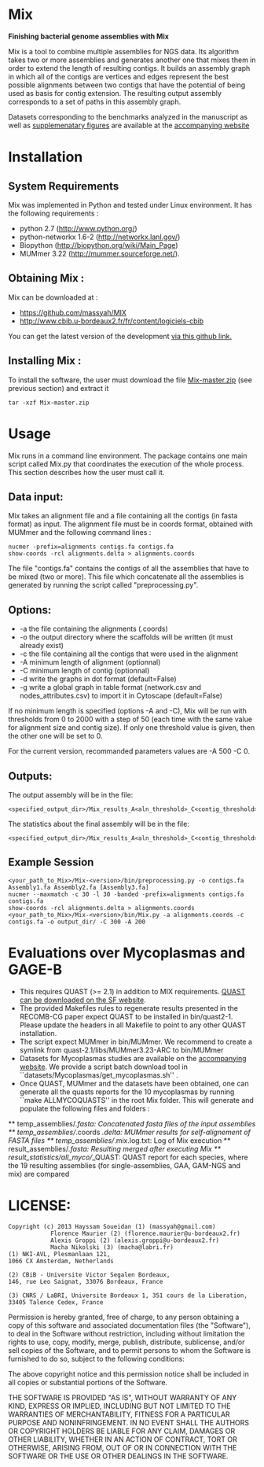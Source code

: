Mix
===

**Finishing bacterial genome assemblies with Mix**



Mix is a tool to combine multiple assemblies for NGS data. Its algorithm takes two or more assemblies and generates another one that mixes them in order to extend the length of resulting contigs. 
It builds an assembly graph in which all of the contigs are vertices and edges represent the best possible alignments between two contigs that have the potential of being used as basis for contig extension.
The resulting output assembly corresponds to a set of paths in this assembly graph.

Datasets corresponding to the benchmarks analyzed in the manuscript as well as [supplemenatary figures](http://services.cbib.u-bordeaux2.fr/mix/RECOMBCG_supp_figures/) are available at the [accompanying website](http://services.cbib.u-bordeaux2.fr/mix/)


# Installation


## System Requirements
Mix was implemented in Python and tested under Linux environment. It has the following requirements :
* python 2.7 (http://www.python.org/)
* python-networkx 1.6-2 (http://networkx.lanl.gov/)
* Biopython (http://biopython.org/wiki/Main_Page)
* MUMmer 3.22 (http://mummer.sourceforge.net/).  
         
## Obtaining Mix :

Mix can be downloaded at :

* https://github.com/massyah/MIX
* http://www.cbib.u-bordeaux2.fr/fr/content/logiciels-cbib

You can get the latest version of the development [via this github link.](https://github.com/massyah/MIX/archive/master.zip)
	
## Installing Mix :
To install the software, the user must download the file [Mix-master.zip](https://github.com/massyah/MIX/archive/master.zip) (see previous section) and extract it

    tar -xzf Mix-master.zip

# Usage


Mix runs in a command line environment.
The package contains one main script called Mix.py that coordinates the execution of the whole process. 
This section describes how the user must call it.

## Data input:
Mix takes an alignment file and a file containing all the contigs (in fasta format) as input. 
The alignment file must be in coords format, obtained with MUMmer and the following command lines :

	nucmer -prefix=alignments contigs.fa contigs.fa
	show-coords -rcl alignments.delta > alignments.coords

The file "contigs.fa" contains the contigs of all the assemblies that have to be mixed (two or more).
This file which concatenate all the assemblies is generated by running the script called "preprocessing.py". 

## Options:
* -a	the file containing the alignments (.coords)
* -o	the output directory where the scaffolds will be written (it must already exist)
* -c	the file containing all the contigs that were used in the alignment
* -A	minimum length of alignment (optionnal)
* -C	minimum length of contig (optionnal)
* -d	write the graphs in dot format (default=False)
* -g	write a global graph in table format (network.csv and nodes_attributes.csv) to import it in Cytoscape (default=False)

If no minimum length is specified (options -A and -C), Mix will be run with thresholds from 0 to 2000 with a step of 50 (each time with the same value for alignment size and contig size). 
If only one threshold value is given, then the other one will be set to 0. 

For the current version, recommanded parameters values are -A 500 -C 0.

## Outputs:
The output assembly will be in the file: 

    <specified_output_dir>/Mix_results_A<aln_threshold>_C<contig_threshold>/scaffolds.fa

The statistics about the final assembly will be in the file:

    <specified_output_dir>/Mix_results_A<aln_threshold>_C<contig_threshold>/stats_mix.txt

## Example Session

    <your_path_to_Mix>/Mix-<version>/bin/preprocessing.py -o contigs.fa Assembly1.fa Assembly2.fa [Assembly3.fa]
    nucmer --maxmatch -c 30 -l 30 -banded -prefix=alignments contigs.fa contigs.fa
    show-coords -rcl alignments.delta > alignments.coords
    <your_path_to_Mix>/Mix-<version>/bin/Mix.py -a alignments.coords -c contigs.fa -o output_dir/ -C 300 -A 200 



# Evaluations over Mycoplasmas and GAGE-B 

* This requires QUAST (>= 2.1) in addition to MIX requirements. [QUAST can be downloaded on the SF website](http://sourceforge.net/projects/quast/files/). 
* The provided Makefiles rules to regenerate results presented in the RECOMB-CG paper expect QUAST to be installed in bin/quast2-1. Please update the headers in all Makefile to point to any other QUAST installation.
* The script expect MUMmer in bin/MUMmer. We recommend to create a symlink from quast-2.1/libs/MUMmer3.23-ARC to bin/MUMmer 
* Datasets for Mycoplasmas studies are available on the [accompanying website](http://services.cbib.u-bordeaux2.fr/mix/). We provide a script batch download tool in ``datasets/Mycoplasmas/get_mycoplasmas.sh'' . 
* Once QUAST, MUMmer and the datasets have been obtained, one can generate all the quasts reports for the 10 mycoplasmas by running ``make ALLMYCOQUASTS'' in the root Mix folder. This will generate and populate the following files and folders :

** temp_assemblies/*.fasta: Concatenated fasta files of the input assemblies 
** temp_assemblies/*.coords *.delta: MUMmer results for self-alignement of FASTA files 
** temp_assemblies/*.mix.log.txt: Log of Mix execution
** result_assemblies/*.fasta: Resulting merged after executing Mix 
** result_statistics/all_myco/*_QUAST: QUAST report for each species, where the 19 resulting assemblies (for single-assemblies, GAA, GAM-NGS and mix) are compared 






# LICENSE: 

    Copyright (c) 2013 Hayssam Soueidan (1) (massyah@gmail.com) 
                Florence Maurier (2) (florence.maurier@u-bordeaux2.fr)
                Alexis Groppi (2) (alexis.groppi@u-bordeaux2.fr)
                Macha Nikolski (3) (macha@labri.fr)
    (1) NKI-AVL, Plesmanlaan 121,
    1066 CX Amsterdam, Netherlands
    
    (2) CBiB - Universite Victor Segalen Bordeaux,
    146, rue Leo Saignat, 33076 Bordeaux, France

    (3) CNRS / LaBRI, Universite Bordeaux 1, 351 cours de la Liberation,
    33405 Talence Cedex, France 

Permission is hereby granted, free of charge, to any person obtaining a copy of this software and associated documentation files (the "Software"), to deal in the Software without restriction, including without limitation the rights to use, copy, modify, merge, publish, distribute, sublicense, and/or sell copies of the Software, and to permit persons to whom the Software is furnished to do so, subject to the following conditions:

The above copyright notice and this permission notice shall be included in all copies or substantial portions of the Software.

THE SOFTWARE IS PROVIDED "AS IS", WITHOUT WARRANTY OF ANY KIND, EXPRESS OR IMPLIED, INCLUDING BUT NOT LIMITED TO THE WARRANTIES OF MERCHANTABILITY, FITNESS FOR A PARTICULAR PURPOSE AND NONINFRINGEMENT. IN NO EVENT SHALL THE AUTHORS OR COPYRIGHT HOLDERS BE LIABLE FOR ANY CLAIM, DAMAGES OR OTHER LIABILITY, WHETHER IN AN ACTION OF CONTRACT, TORT OR OTHERWISE, ARISING FROM, OUT OF OR IN CONNECTION WITH THE SOFTWARE OR THE USE OR OTHER DEALINGS IN THE SOFTWARE.

